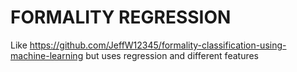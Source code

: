 FORMALITY REGRESSION
====================

Like https://github.com/JeffW12345/formality-classification-using-machine-learning but uses regression and different 
features